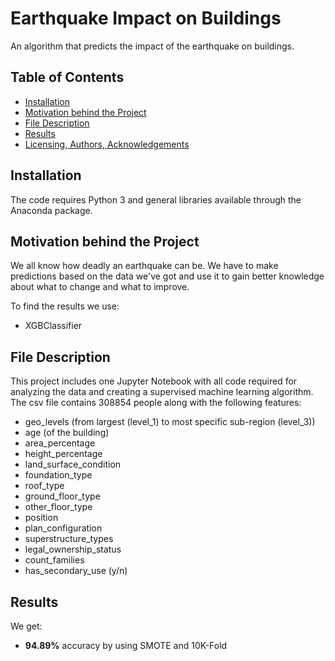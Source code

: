 # Earthquake Impact on Buildings

An algorithm that predicts the impact of the earthquake on buildings.

## Table of Contents

- [Installation](#a-id-installation-installation)
- [Motivation behind the Project](#motivation-behind-the-project)
- [File Description](#file-description)
- [Results](#results)
- [Licensing, Authors, Acknowledgements](#licensing-authors-and-acknowledgements)

## Installation

The code requires Python 3 and general libraries available through the Anaconda package.

## Motivation behind the Project

We all know how deadly an earthquake can be. We have to make predictions based on the data we've got 
and use it to gain better knowledge about what to change and what to improve.

To find the results we use:

- XGBClassifier

## File Description

This project includes one Jupyter Notebook with all code required for analyzing the data and creating a supervised 
machine learning algorithm. The csv file contains 308854 people along with the following features:

- geo_levels (from largest (level_1) to most specific sub-region (level_3))
- age (of the building)
- area_percentage
- height_percentage
- land_surface_condition
- foundation_type
- roof_type
- ground_floor_type
- other_floor_type
- position
- plan_configuration
- superstructure_types
- legal_ownership_status
- count_families
- has_secondary_use (y/n)

## Results

We get:

- **94.89%** accuracy by using SMOTE and 10K-Fold
